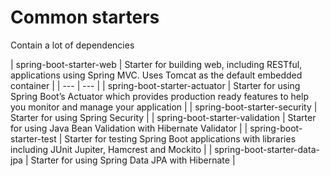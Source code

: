 # Common starters

Contain a lot of dependencies

| spring-boot-starter-web
 | Starter for building web, including RESTful, applications using Spring MVC. Uses Tomcat as the default embedded container |
| --- | --- |
| spring-boot-starter-actuator | Starter for using Spring Boot’s Actuator which provides production ready features to help you monitor and manage your application |
| spring-boot-starter-security | Starter for using Spring Security |
| spring-boot-starter-validation | Starter for using Java Bean Validation with Hibernate Validator |
| spring-boot-starter-test | Starter for testing Spring Boot applications with libraries including JUnit Jupiter, Hamcrest and Mockito |
| spring-boot-starter-data-jpa | Starter for using Spring Data JPA with Hibernate |
